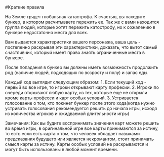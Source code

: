 #Краткие правила

На Земле грядет глобальная катастрофа. К счастью, вы находите бункер, в котором расчитываете пережить ее.
Так же с вами находится группа людей, которые хотят пережить катострофу, но к сожалению в бункере недостаточно места для всех.

Вам выдаются характеристики вашего персонажа, ваша цель - постепенно раскрывая эти характеристики, доказать, что вытот самый счастливчик, который имеет право знаять ограниченные места в бункере.

После попадания в бункер вы должны иметь возможность продолжить род (наличие людей, подходящих по возросту и полу) и запас еды.

Каждый ход выглядит следующим образом:
    1. Если текущий ход - первый во все игре, то игроки открывают карту професии.
    2. Игроки по очереди открывают любую карту, из тех, которые еще не открыли кроме карты професси и карт особых условий.
    3. Устривается голосование о том, кто покинет бункер после этого хода(когда нужно устривать голосования рекомендуется решить
        до начала игры, исходя из количества игроков и ожидваемой длительности игры)

Замечания:
    Как вы будите воспринимать значения карт можете решить во время игры, в оригинальной игре все карты принимаются за истину,
    то есть если есть карта о том, что человек обладает навыками предсказания будущего или является некромантом, стоит принимать смысл карты за истину.
    Карты особых условий не раскрываются и могут быть использованы в любой момент времени.

